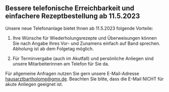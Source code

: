 ## Bessere telefonische Erreichbarkeit und einfachere Rezeptbestellung ab 11.5.2023

Unsere neue Telefonanlage bietet Ihnen ab 11.5.2023 folgende Vorteile:

1. Ihre Wünsche für Wiederholungsrezepte und Überweisungen können Sie nach Angabe Ihres Vor- und Zunamens einfach auf Band sprechen. Abholung ist ab dem Folgetag möglich.

2. Für Terminvergabe (auch im Akutfall) und persönliche Anliegen sind unsere Mitarbeiterinnen am Telefon für Sie da.

Für allgemeine Anfragen nutzen Sie gern unsere E-Mail-Adresse [hausarztbartholome@gmx.de](mailto:hausarztbartholome@gmx.de). Beachten Sie bitte, dass die E-Mail NICHT für akute Anliegen geeignet ist.
 

